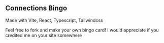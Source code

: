 ## Connections Bingo

Made with Vite, React, Typescript, Tailwindcss

Feel free to fork and make your own bingo card! I would appreciate if you credited me on your site somewhere